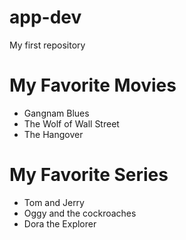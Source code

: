 # app-dev
My first repository
# My Favorite Movies
- Gangnam Blues
- The Wolf of Wall Street
- The Hangover
# My Favorite Series 
- Tom and Jerry
- Oggy and the cockroaches 
- Dora the Explorer
